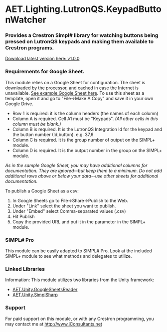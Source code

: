 # AET.Lighting.LutronQS.KeypadButtonWatcher

### Provides a Crestron Simpl# library for watching buttons being pressed on LutronQS keypads and making them available to Crestron programs. 

[Download latest version here: v1.0.0](https://github.com/tony722/AET.Lighting.LutronQS.KeypadButtonWatcher/releases/download/v1.0.0/AET.Lighting.LutronQS.KeypadButtonWatcher.v1.0.0.zip)

### Requirements for Google Sheet.
This module relies on a Google Sheet for configuration. The sheet is downloaded by the processor, and cached in case the Internet is unavailable.
[See example Google Sheet here](https://docs.google.com/spreadsheets/d/1gqKyX94nDUOcLBB64_71M1E5LS90OLXfvoh7pt2Wmzc/edit?usp=sharing). 
To use this sheet as a template, open it and go to "File->Make A Copy" and save it in your own Google Drive.

* Row 1 is required: it is the column headers (the names of each column)
* Column A is required. Cell A1 must be "Keypads". _(All other cells in this column must be blank.)_
* Column B is required. It is the LutronQS Integration Id for the keypad and the button number (Id,button). e.g. 37,6
* Column C is required. It is the group number of output on the SIMPL+ module. 
* Column D is required. It is the output number in the group on the SIMPL+ module.

_As in the sample Google Sheet, you may have additional columns for documentation. They are ignored--but keep them to a minimum. Do not add additional rows above or below your data--use other sheets for additional documentation._

To publish a Google Sheet as a csv:
1. In Google Sheets go to File->Share->Publish to the Web. 
2. Under "Link" select the sheet you want to publish.
3. Under "Embed" select Comma-separated values (.csv) 
4. Hit Publish
5. Copy the provided URL and put it in the parameter in the SIMPL+ module.

### SIMPL# Pro
This module can be easily adapted to SIMPL# Pro. Look at the included SIMPL+ module to see what methods and delegates to utilize.

### Linked Libraries
Information: This module utilizes two libraries from the Unity framework:
* [AET.Unity.GoogleSheetsReader](https://github.com/tony722/Unity.GoogleSheetsReader)
* [AET.Unity.SimplSharp](https://github.com/tony722/Unity.SimplSharp)

### Support
For paid support on this module, or with any Crestron programming, you may contact me at http://www.iConsultants.net